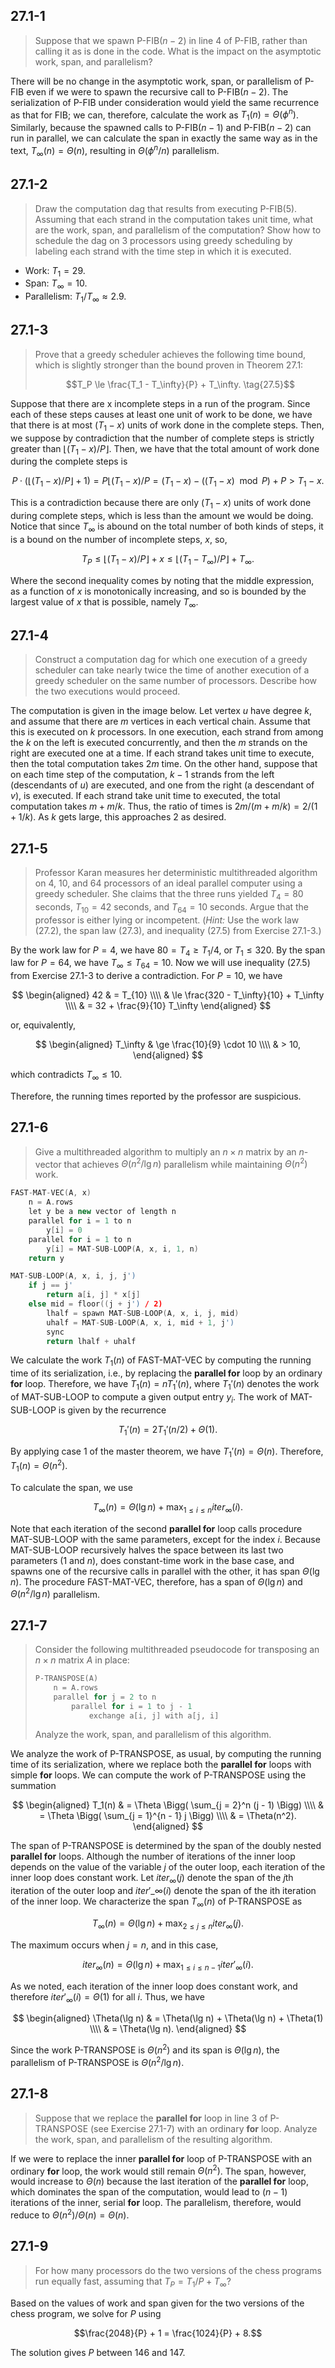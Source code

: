 ## 27.1-1

> Suppose that we spawn $\text{P-FIB}(n - 2)$ in line 4 of $\text{P-FIB}$, rather than calling it as is done in the code. What is the impact on the asymptotic work, span, and parallelism?

There will be no change in the asymptotic work, span, or parallelism of $\text{P-FIB}$ even if we were to spawn the recursive call to $\text{P-FIB}(n - 2)$. The serialization of $\text{P-FIB}$ under consideration would yield the same recurrence as that for $\text{FIB}$; we can, therefore, calculate the work as $T_1(n) = \Theta(\phi^n)$. Similarly, because the spawned calls to $\text{P-FIB}(n - 1)$ and $\text{P-FIB}(n - 2)$ can run in parallel, we can calculate the span in exactly the same way as in the text, $T_\infty(n) = \Theta(n)$, resulting in $\Theta(\phi^n / n)$ parallelism.

## 27.1-2

> Draw the computation dag that results from executing $\text{P-FIB}(5)$. Assuming that each strand in the computation takes unit time, what are the work, span, and parallelism of the computation? Show how to schedule the dag on 3 processors using greedy scheduling by labeling each strand with the time step in which it is executed.

- Work: $T_1 = 29$.
- Span: $T_\infty = 10$.
- Parallelism: $T_1 / T_\infty \approx 2.9$.

## 27.1-3

> Prove that a greedy scheduler achieves the following time bound, which is slightly stronger than the bound proven in Theorem 27.1:
>
> $$T_P \le \frac{T_1 - T_\infty}{P} + T_\infty. \tag{27.5}$$

Suppose that there are x incomplete steps in a run of the program. Since each of these steps causes at least one unit of work to be done, we have that there is at most $(T_1 - x)$ units of work done in the complete steps. Then, we suppose by contradiction that the number of complete steps is strictly greater than $\lfloor (T_1 - x) / P \rfloor$. Then, we have that the total amount of work done during the complete steps is

$$P \cdot (\lfloor (T_1 - x) / P \rfloor + 1) = P \lfloor (T_1 - x) / P = (T_1 - x) - ((T_1 - x) \mod P) + P > T_1 - x.$$

This is a contradiction because there are only $(T_1 - x)$ units of work done during complete steps, which is less than the amount we would be doing. Notice that since $T_\infty$ is abound on the total number of both kinds of steps, it is a bound on the number of incomplete steps, $x$, so,

$$T_P \le \lfloor (T_1 - x) / P \rfloor + x \le \lfloor (T_1 - T_\infty) / P \rfloor + T_\infty.$$

Where the second inequality comes by noting that the middle expression, as a function of $x$ is monotonically increasing, and so is bounded by the largest value of $x$ that is possible, namely $T_\infty$.

## 27.1-4

> Construct a computation dag for which one execution of a greedy scheduler can take nearly twice the time of another execution of a greedy scheduler on the same number of processors. Describe how the two executions would proceed.

The computation is given in the image below. Let vertex $u$ have degree $k$, and assume that there are $m$ vertices in each vertical chain. Assume that this is executed on $k$ processors. In one execution, each strand from among the $k$ on the left is executed concurrently, and then the $m$ strands on the right are executed one at a time. If each strand takes unit time to execute, then the total computation takes $2m$ time. On the other hand, suppose that on each time step of the computation, $k - 1$ strands from the left (descendants of $u$) are executed, and one from the right (a descendant of $v$), is executed. If each strand take unit time to executed, the total computation takes $m + m / k$. Thus, the ratio of times is $2m / (m + m / k) = 2 / (1 + 1 / k)$. As $k$ gets large, this approaches $2$ as desired.

## 27.1-5

> Professor Karan measures her deterministic multithreaded algorithm on $4$, $10$, and $64$ processors of an ideal parallel computer using a greedy scheduler. She claims that the three runs yielded $T_4 = 80$ seconds, $T_{10} = 42$ seconds, and $T_{64} = 10$ seconds. Argue that the professor is either lying or incompetent. ($\textit{Hint:}$ Use the work law $\text{(27.2)}$, the span law $\text{(27.3)}$, and inequality $\text{(27.5)}$ from Exercise 27.1-3.)

By the work law for $P = 4$, we have $80 = T_4 \ge T_1 / 4$, or $T_1 \le 320$. By the span law for $P = 64$, we have $T_\infty \le T_{64} = 10$. Now we will use inequality $\text{(27.5)}$ from Exercise 27.1-3 to derive a contradiction. For $P = 10$, we have

$$
\begin{aligned}
42 & =   T_{10} \\\\
   & \le \frac{320 - T_\infty}{10} + T_\infty \\\\
   & =   32 + \frac{9}{10} T_\infty
\end{aligned}
$$

or, equivalently,

$$
\begin{aligned}
T_\infty & \ge \frac{10}{9} \cdot 10 \\\\
         & >   10,
\end{aligned}
$$

which contradicts $T_\infty \le 10$.

Therefore, the running times reported by the professor are suspicious.

## 27.1-6

> Give a multithreaded algorithm to multiply an $n \times n$ matrix by an $n$-vector that achieves $\Theta(n^2 / \lg n)$ parallelism while maintaining $\Theta(n^2)$ work.

```cpp
FAST-MAT-VEC(A, x)
    n = A.rows
    let y be a new vector of length n
    parallel for i = 1 to n
        y[i] = 0
    parallel for i = 1 to n
        y[i] = MAT-SUB-LOOP(A, x, i, 1, n)
    return y
```

```cpp
MAT-SUB-LOOP(A, x, i, j, j')
    if j == j'
        return a[i, j] * x[j]
    else mid = floor((j + j') / 2)
        lhalf = spawn MAT-SUB-LOOP(A, x, i, j, mid)
        uhalf = MAT-SUB-LOOP(A, x, i, mid + 1, j')
        sync
        return lhalf + uhalf
```

We calculate the work $T_1(n)$ of $\text{FAST-MAT-VEC}$ by computing the running time of its serialization, i.e., by replacing the **parallel for** loop by an ordinary **for** loop. Therefore, we have $T_1(n) = n T_1'(n)$, where $T_1'(n)$ denotes the work of $\text{MAT-SUB-LOOP}$ to compute a given output entry $y_i$. The work of $\text{MAT-SUB-LOOP}$ is given by the recurrence

$$T_1'(n) = 2T_1'(n / 2) + \Theta(1).$$

By applying case 1 of the master theorem, we have $T_1'(n) = \Theta(n)$. Therefore, $T_1(n) = \Theta(n^2)$.

To calculate the span, we use

$$T_\infty(n) = \Theta(\lg n) + \max_{1 \le i \le n} iter_\infty (i).$$

Note that each iteration of the second **parallel for** loop calls procedure $\text{MAT-SUB-LOOP}$ with the same parameters, except for the index $i$. Because $\text{MAT-SUB-LOOP}$ recursively halves the space between its last two parameters ($1$ and $n$), does constant-time work in the base case, and spawns one of the recursive calls in parallel with the other, it has span $\Theta(\lg n)$. The procedure $\text{FAST-MAT-VEC}$, therefore, has a span of $\Theta(\lg n)$ and $\Theta(n^2 / \lg n)$ parallelism.

## 27.1-7

> Consider the following multithreaded pseudocode for transposing an $n \times n$ matrix $A$ in place:
> 
> ```cpp
> P-TRANSPOSE(A)
>     n = A.rows
>     parallel for j = 2 to n
>         parallel for i = 1 to j - 1
>             exchange a[i, j] with a[j, i]
> ```
>
> Analyze the work, span, and parallelism of this algorithm.

We analyze the work of $\text{P-TRANSPOSE}$, as usual, by computing the running time of its serialization, where we replace both the **parallel for** loops with simple **for** loops. We can compute the work of $\text{P-TRANSPOSE}$ using the summation

$$
\begin{aligned}
T_1(n) & = \Theta \Bigg( \sum_{j = 2}^n (j - 1) \Bigg) \\\\
       & = \Theta \Bigg( \sum_{j = 1}^{n - 1} j \Bigg) \\\\
       & = \Theta(n^2).
\end{aligned}
$$

The span of $\text{P-TRANSPOSE}$ is determined by the span of the doubly nested **parallel for** loops. Although the number of iterations of the inner loop depends on the value of the variable $j$ of the outer loop, each iteration of the inner loop does constant work. Let $iter_\infty(j)$ denote the span of the $j$th iteration of the outer loop and $iter'\_\infty(i)$ denote the span of the ith iteration of the inner loop. We characterize the span $T_\infty(n)$ of $\text{P-TRANSPOSE}$ as

$$T_\infty(n) = \Theta(\lg n) + \max_{2 \le j \le n} iter_\infty(j).$$

The maximum occurs when $j = n$, and in this case,

$$iter_\infty(n) = \Theta(\lg n) + \max_{1 \le i \le n - 1} iter'_\infty(i).$$

As we noted, each iteration of the inner loop does constant work, and therefore $iter'_\infty(i) = \Theta(1)$ for all $i$. Thus, we have

$$
\begin{aligned}
\Theta(\lg n)
    & = \Theta(\lg n) + \Theta(\lg n) + \Theta(1) \\\\
    & = \Theta(\lg n).
\end{aligned}
$$

Since the work $\text{P-TRANSPOSE}$ is $\Theta(n^2)$ and its span is $\Theta(\lg n)$, the parallelism of $\text{P-TRANSPOSE}$ is $\Theta(n^2 / \lg n)$.

## 27.1-8

> Suppose that we replace the **parallel for** loop in line 3 of $\text{P-TRANSPOSE}$ (see Exercise 27.1-7) with an ordinary **for** loop. Analyze the work, span, and parallelism of the resulting algorithm.

If we were to replace the inner **parallel for** loop of $\text{P-TRANSPOSE}$ with an ordinary **for** loop, the work would still remain $\Theta(n^2)$. The span, however, would increase to $\Theta(n)$ because the last iteration of the **parallel for** loop, which dominates the span of the computation, would lead to $(n - 1)$ iterations of the inner, serial **for** loop. The parallelism, therefore, would reduce to $\Theta(n^2) / \Theta(n) = \Theta(n)$.

## 27.1-9

> For how many processors do the two versions of the chess programs run equally fast, assuming that $T_P = T_1 / P + T_\infty$?

Based on the values of work and span given for the two versions of the chess program, we solve for $P$ using

$$\frac{2048}{P} + 1 = \frac{1024}{P} + 8.$$

The solution gives $P$ between $146$ and $147$.
